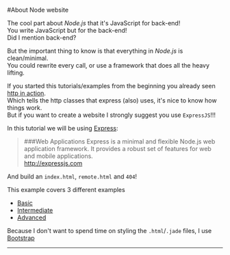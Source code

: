 #About Node website

The cool part about *Node.js* that it's JavaScript for back-end!  
You write JavaScript but for the back-end!  
Did I mention back-end?

But the important thing to know is that everything in *Node.js* is clean/minimal.    
You could rewrite every call, or use a framework that does all the heavy lifting.

If you started this tutorials/examples from the beginning you already seen [http in action](../00helloworld/about.md).   
Which tells the http classes that express (also) uses, it's nice to know how things work.   
But if you want to create a website I strongly suggest you use `ExpressJS`!!!

In this tutorial we will be using [Express](http://expressjs.com):

> ###Web Applications
> Express is a minimal and flexible Node.js web application framework. It provides a robust set of features for web and mobile applications.  
> <http://expressjs.com>

And build an `index.html`, `remote.html` and `404`!

This example covers 3 different examples

- [Basic](exampleBasic.md)
- [Intermediate](exampleIntermediate.md)
- [Advanced](exampleAdvanced.md)



Because I don't want to spend time on styling the `.html`/`.jade` files, I use [Bootstrap](http://getbootstrap.com/getting-started/#examples)

----
